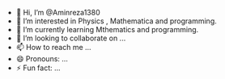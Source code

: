 - 👋 Hi, I’m @Aminreza1380
- 👀 I’m interested in Physics , Mathematica and programming.
- 🌱 I’m currently learning Mthematics and programming.
- 💞️ I’m looking to collaborate on ...
- 📫 How to reach me ...
- 😄 Pronouns: ...
- ⚡ Fun fact: ...

<!---
Aminreza1380/Aminreza1380 is a ✨ special ✨ repository because its `README.md` (this file) appears on your GitHub profile.
You can click the Preview link to take a look at your changes.
--->
